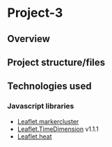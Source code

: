 # Project-3

## Overview


## Project structure/files


## Technologies used
### Javascript libraries
* [Leaflet.markercluster](https://github.com/Leaflet/Leaflet.markercluster)
* [Leaflet.TimeDimension](https://github.com/socib/Leaflet.TimeDimension#timeDimensionOptions) v1.1.1
* [Leaflet.heat](https://github.com/Leaflet/Leaflet.heat)